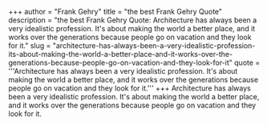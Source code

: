 +++
author = "Frank Gehry"
title = "the best Frank Gehry Quote"
description = "the best Frank Gehry Quote: Architecture has always been a very idealistic profession. It's about making the world a better place, and it works over the generations because people go on vacation and they look for it."
slug = "architecture-has-always-been-a-very-idealistic-profession-its-about-making-the-world-a-better-place-and-it-works-over-the-generations-because-people-go-on-vacation-and-they-look-for-it"
quote = '''Architecture has always been a very idealistic profession. It's about making the world a better place, and it works over the generations because people go on vacation and they look for it.'''
+++
Architecture has always been a very idealistic profession. It's about making the world a better place, and it works over the generations because people go on vacation and they look for it.
